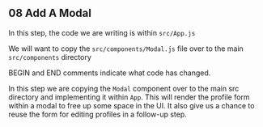 ## 08 Add A Modal

In this step, the code we are writing is within `src/App.js`

We will want to copy the `src/components/Modal.js` file over to the main `src/components` directory

BEGIN and END comments indicate what code has changed.

In this step we are copying the `Modal` component over
to the main src directory and implementing it within `App`.
This will render the profile form within a modal to free
up some space in the UI. It also give us a chance to reuse
the form for editing profiles in a follow-up step.
